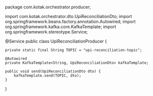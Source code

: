 package com.kotak.orchestrator.producer;

import com.kotak.orchestrator.dto.UpiReconciliationDto;
import org.springframework.beans.factory.annotation.Autowired;
import org.springframework.kafka.core.KafkaTemplate;
import org.springframework.stereotype.Service;

@Service
public class UpiReconciliationProducer {

    private static final String TOPIC = "upi-reconciliation-topic";

    @Autowired
    private KafkaTemplate<String, UpiReconciliationDto> kafkaTemplate;

    public void send(UpiReconciliationDto dto) {
        kafkaTemplate.send(TOPIC, dto);
    }
}
